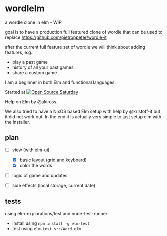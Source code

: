 # wordlelm

a wordle clone in elm - WIP

goal is to have a production full featured clone of wordle that can be used to replace https://github.com/pietroppeter/wordle-it

after the current full feature set of wordle we will think about adding features, e.g.:
- play a past game
- history of all your past games
- share a custom game

I am a beginner in both Elm and functional languages.

Started at [![Open Source Saturday](https://img.shields.io/badge/%E2%9D%A4%EF%B8%8F-open%20source%20saturday-F64060.svg)](https://www.meetup.com/it-IT/Open-Source-Saturday-Milano/)

Help on Elm by @akiross.

We also tried to have a NixOS based Elm setup with help by @kristoff-it but it did not work out.
In the end it is actually very simple to just setup elm with the installer.

## plan

- [ ] view (with elm-ui)
  - [x] basic layout (grid and keyboard)
  - [x] color the words
- [ ] logic of game and updates
- [ ] side effects (local storage, current date)


## tests

using elm-explorations/test and node-test-runner
- install using `npm install -g elm-test`
- test using `elm-test src/Word.elm`